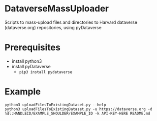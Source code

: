 # DataverseMassUploader
Scripts to mass-upload files and directories to Harvard dataverse (dataverse.org) repositories, using pyDataverse

# Prerequisites

* install python3
* install pyDataverse
  * `pip3 install pydataverse`

# Example

    python3 uploadFilesToExistingDataset.py --help
    python3 uploadFilesToExistingDataset.py -u https://dataverse.org -d hdl:HANDLEID/EXAMPLE_SHOULDER/EXAMPLE_ID -k API-KEY-HERE README.md
